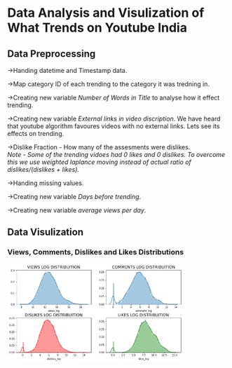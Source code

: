 # Data Analysis and Visulization of What Trends on Youtube India

## Data Preprocessing  
->Handing datetime and Timestamp data.  
  
->Map category ID of each trending to the category it was tredning in.  
  
->Creating new variable *Number of Words in Title* to analyse how it effect trending.  
  
->Creating new variable *External links in video discription*. We have heard that youtube algorithm favoures videos with no external links. Lets see its effects on trending.  
  
->Dislike Fraction - How many of the assesments were dislikes.  
*Note - Some of the trending vidoes had 0 likes and 0 dislikes. To overcome this we use weighted laplance moving instead of actual ratio of dislikes/(dislikes +           likes).*  
  
->Handing missing values.  
  
->Creating new variable *Days before trending*.  
  
->Creating new variable *average views per day*.  
  
  
## Data Visulization  
### Views, Comments, Dislikes and Likes Distributions  
<img src="imgs/firstvisual.png" width="400px">  

